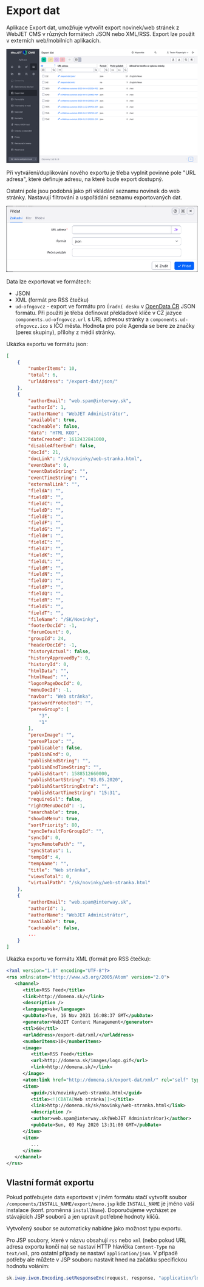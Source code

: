 # Export dat

Aplikace Export dat, umožňuje vytvořit export novinek/web stránek z WebJET CMS v různých formátech JSON nebo XML/RSS. Export lze použít v externích web/mobilních aplikacích.

![](exportDat-datatable.png)

Při vytváření/duplikování nového exportu je třeba vyplnit povinné pole "URL adresa", které definuje adresu, na které bude export dostupný.

Ostatní pole jsou podobná jako při vkládání seznamu novinek do web stránky. Nastavují filtrování a uspořádání seznamu exportovaných dat.

![](exportDat-editor.png)

Data lze exportovat ve formátech:
- JSON
- XML (formát pro RSS čtečku)
- `ud-ofngovcz` - export ve formátu pro `Úradní desku` v [OpenData ČR](https://ofn.gov.cz/úřední-desky/2021-07-20/) JSON formátu. Při použití je třeba definovat překladové klíče v CZ jazyce `components.ud-ofngovcz.url` s URL adresou stránky a `components.ud-ofngovcz.ico` s IČO města. Hodnota pro pole Agenda se bere ze značky (perex skupiny), přílohy z médií stránky.

Ukázka exportu ve formátu json:

```json
[
    {
        "numberItems": 10,
        "total": 6,
        "urlAddress": "/export-dat/json/"
    },
    {
        "authorEmail": "web.spam@interway.sk",
        "authorId": 1,
        "authorName": "WebJET Administrátor",
        "available": true,
        "cacheable": false,
        "data": "HTML KOD",
        "dateCreated": 1612432841000,
        "disableAfterEnd": false,
        "docId": 21,
        "docLink": "/sk/novinky/web-stranka.html",
        "eventDate": 0,
        "eventDateString": "",
        "eventTimeString": "",
        "externalLink": "",
        "fieldA": "",
        "fieldB": "",
        "fieldC": "",
        "fieldD": "",
        "fieldE": "",
        "fieldF": "",
        "fieldG": "",
        "fieldH": "",
        "fieldI": "",
        "fieldJ": "",
        "fieldK": "",
        "fieldL": "",
        "fieldM": "",
        "fieldN": "",
        "fieldO": "",
        "fieldP": "",
        "fieldQ": "",
        "fieldR": "",
        "fieldS": "",
        "fieldT": "",
        "fileName": "/SK/Novinky",
        "footerDocId": -1,
        "forumCount": 0,
        "groupId": 24,
        "headerDocId": -1,
        "historyActual": false,
        "historyApprovedBy": 0,
        "historyId": 0,
        "htmlData": "",
        "htmlHead": "",
        "logonPageDocId": 0,
        "menuDocId": -1,
        "navbar": "Web stránka",
        "passwordProtected": "",
        "perexGroup": [
            "3",
            "1"
        ],
        "perexImage": "",
        "perexPlace": "",
        "publicable": false,
        "publishEnd": 0,
        "publishEndString": "",
        "publishEndTimeString": "",
        "publishStart": 1588512660000,
        "publishStartString": "03.05.2020",
        "publishStartStringExtra": "",
        "publishStartTimeString": "15:31",
        "requireSsl": false,
        "rightMenuDocId": -1,
        "searchable": true,
        "showInMenu": true,
        "sortPriority": 80,
        "syncDefaultForGroupId": "",
        "syncId": 0,
        "syncRemotePath": "",
        "syncStatus": 1,
        "tempId": 4,
        "tempName": "",
        "title": "Web stránka",
        "viewsTotal": 0,
        "virtualPath": "/sk/novinky/web-stranka.html"
    },
    {
        "authorEmail": "web.spam@interway.sk",
        "authorId": 1,
        "authorName": "WebJET Administrátor",
        "available": true,
        "cacheable": false,
        ...
    }
]
```

Ukázka exportu ve formátu XML (formát pro RSS čtečku):

```xml
<?xml version="1.0" encoding="UTF-8"?>
<rss xmlns:atom="http://www.w3.org/2005/Atom" version="2.0">
   <channel>
      <title>RSS Feed</title>
      <link>http://domena.sk/</link>
      <description />
      <language>sk</language>
      <pubDate>Tue, 16 Nov 2021 16:08:37 GMT</pubDate>
      <generator>WebJET Content Management</generator>
      <ttl>60</ttl>
      <urlAddress>/export-dat/xml/</urlAddress>
      <numberItems>10</numberItems>
      <image>
         <title>RSS Feed</title>
         <url>http://domena.sk/images/logo.gif</url>
         <link>http://domena.sk/</link>
      </image>
      <atom:link href="http://domena.sk/export-dat/xml/" rel="self" type="application/rss+xml" />
      <item>
         <guid>/sk/novinky/web-stranka.html</guid>
         <title><![CDATA[Web stránka]]></title>
         <link>http://domena.sk/sk/novinky/web-stranka.html</link>
         <description />
         <author>web.spam@interway.sk(WebJET Administrátor)</author>
         <pubDate>Sun, 03 May 2020 13:31:00 GMT</pubDate>
      </item>
      <item>
         ...
      </item>
   </channel>
</rss>
```

## Vlastní formát exportu

Pokud potřebujete data exportovat v jiném formátu stačí vytvořit soubor `/components/INSTALL_NAME/export/meno.jsp` kde `INSTALL_NAME` je jméno vaší instalace (konf. proměnná `installName`). Doporučujeme vycházet ze stávajících JSP souborů a jen upravit potřebné hodnoty klíčů.

Vytvořený soubor se automaticky nabídne jako možnost typu exportu.

Pro JSP soubory, které v názvu obsahují `rss` nebo `xml` (nebo pokud URL adresa exportu končí na) se nastaví HTTP hlavička `Content-Type` na `text/xml`, pro ostatní případy se nastaví `application/json`. V případě potřeby ale můžete v JSP souboru nastavit hned na začátku specifickou hodnotu voláním:

```java
sk.iway.iwcm.Encoding.setResponseEnc(request, response, "application/ld+json");
```
